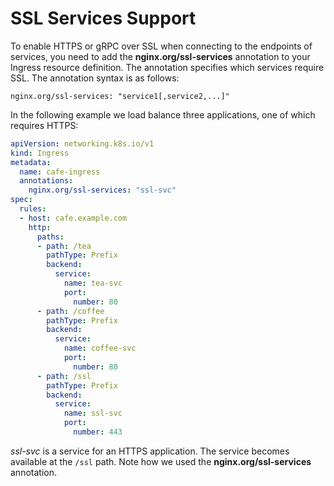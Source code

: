 # SSL Services Support

To enable HTTPS or gRPC over SSL when connecting to the endpoints of services, you need to add the **nginx.org/ssl-services** annotation to your Ingress resource definition. The annotation specifies which services require SSL. The annotation syntax is as follows:

```
nginx.org/ssl-services: "service1[,service2,...]"
```

In the following example we load balance three applications, one of which requires HTTPS:
```yaml
apiVersion: networking.k8s.io/v1
kind: Ingress
metadata:
  name: cafe-ingress
  annotations:
    nginx.org/ssl-services: "ssl-svc"
spec:
  rules:
  - host: cafe.example.com
    http:
      paths:
      - path: /tea
        pathType: Prefix
        backend:
          service:
            name: tea-svc
            port:
              number: 80
      - path: /coffee
        pathType: Prefix
        backend:
          service:
            name: coffee-svc
            port:
              number: 80
      - path: /ssl
        pathType: Prefix
        backend:
          service:
            name: ssl-svc
            port:
              number: 443
```
*ssl-svc* is a service for an HTTPS application. The service becomes available at the `/ssl` path. Note how we used the **nginx.org/ssl-services** annotation.
